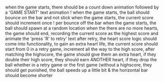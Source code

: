 when the game starts, there should be a count down animation followed by a 'GAME START' text animation !
when the game starts, the ball should bounce on the bar and not stick
when the game starts, the current score should increment once ! per bounce off the bar
when the game starts, the ball should spawn at a random location
when the there are no more hearts, the game should end, recording the current score as the highest score and animate the 'press 'R' to retry' text
after retry, the heart score logic should come into functionality, to gain an extra heart life, the current score should start from 0 in a retry game, increment all the way to the high score, after matching the highscore, the game should give them an extra heart, if they double their high score, they should earn ANOTHER heart, if they drop the ball whether in a retry game or the first game (without a highscore, they should get punished, the ball speeds up a little bit & the horizontal bar should become shorter